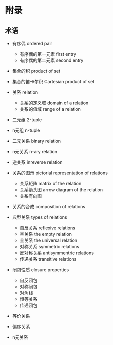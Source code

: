 # 附录

## 术语

  - 有序偶 ordered pair
    * 有序偶的第一元素 first entry
    * 有序偶的第二元素 second entry
  - 集合的积 product of set
  - 集合的笛卡尔积 Cartesian product of set
  - 关系 relation
    * 关系的定义域 domain of a relation
    * 关系的值域 range of a relation
  - 二元组 2-tuple
  - n元组 n-tuple
  - 二元关系 binary relation
  - n元关系 n-ary relation
  - 逆关系 inreverse relation

  - 关系的图示 pictorial representation of relations
    * 关系矩阵 matrix of the relation
    * 关系箭头图 arrow diagram of the relation
    * 关系有向图
  - 关系的合成 composition of relations

  - 典型关系 types of relations
    * 自反关系 reflexive relations
    * 空关系 the empty relation
    * 全关系 the universal relation
    * 对称关系 symmetric relations
    * 反对称关系 antisymmentric relations
    * 传递关系 transitive relations

  - 闭包性质 closure properties
    * 自反闭包
    * 对称闭包
    * 对角线
    * 恒等关系
    * 传递闭包

  - 等价关系
  - 偏序关系
  - n元关系
